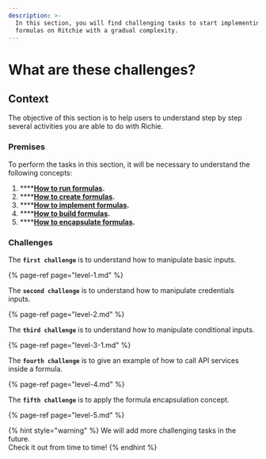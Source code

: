 ```yaml
---
description: >-
  In this section, you will find challenging tasks to start implementing simple
  formulas on Ritchie with a gradual complexity.
---
```


# What are these challenges?

## Context 

The objective of this section is to help users to understand step by step several activities  you are able to do with Richie.

### Premises

To perform the tasks in this section, it will be necessary to understand the following concepts:

1. \*\*\*\*[**How to run formulas**](../tutorials/formulas/how-to-run-formulas/)**.**
2. \*\*\*\*[**How to create formulas**](../tutorials/formulas/how-to-create-formulas.md)**.**
3. \*\*\*\*[**How to implement formulas**](../tutorials/formulas/implement-a-formula.md)**.**
4. \*\*\*\*[**How to build formulas**](../tutorials/formulas/build-a-formula.md)**.**
5. \*\*\*\*[**How to encapsulate formulas**](../tutorials/formulas/encapsulate-formulas.md)**.**

### Challenges 

The **`first challenge`** is to understand how to manipulate basic inputs.

{% page-ref page="level-1.md" %}

The **`second challenge`** is to understand how to manipulate credentials inputs.

{% page-ref page="level-2.md" %}

The **`third challenge`** is to understand how to manipulate conditional inputs.

{% page-ref page="level-3-1.md" %}

The **`fourth challenge`** is to give an example of how to call API services inside a formula.

{% page-ref page="level-4.md" %}

The **`fifth challenge`** is to apply the formula encapsulation concept.

{% page-ref page="level-5.md" %}



{% hint style="warning" %}
We will add more challenging tasks in the future.   
Check it out from time to time!
{% endhint %}

